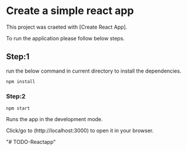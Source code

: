 # Create a simple react app
This project was craeted with [Create React App].

To run the application please follow below steps.

## Step:1 

run the below command in current directory to install the dependencies.

`npm install`

### Step:2 

`npm start`

Runs the app in the development mode.

Click/go to (http://localhost:3000) to open it in your browser.


"# TODO-Reactapp" 
